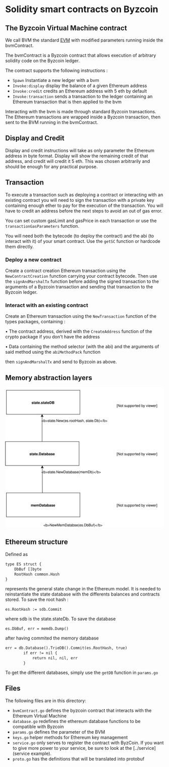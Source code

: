 # Solidity smart contracts on Byzcoin



## The Byzcoin Virtual Machine contract

We call BVM the standard [EVM](https://en.wikipedia.org/wiki/Ethereum#Virtual_Machine)  with modified parameters running inside the bvmContract. 

The bvmContract is a Byzcoin contract that allows execution of arbitrary solidity code on the Byzcoin ledger. 
 
 The contract supports the following instructions :  

- `Spawn` Instantiate a new ledger with a bvm
- `Invoke:display` display the balance of a given Ethereum address 
- `Invoke:credit` credits an Ethereum address with 5 eth by default
- `Invoke:transaction` sends a transaction to the ledger containing an Ethereum transaction that is then applied to the bvm 



Interacting with the bvm is made through standard Byzcoin transactions. The Ethereum transactions are wrapped inside a Byzcoin transaction, then sent to the BVM running in the bvmContract.

 
## Display and Credit

Display and credit instructions will take as only parameter the Ethereum address in byte format. Display will show the remaining credit of that address, and credit will credit it 5 eth. This was chosen arbitrarily and should be enough for any practical purpose. 

## Transaction

To execute a transaction such as deploying a contract or interacting with an existing contract you will need to sign the transaction with a private key containing enough ether to pay for the execution of the transaction. You will have to credit an address before the next steps to avoid an out of gas error.


You can set custom gasLimit and gasPrice in each transaction or use the `transactionGasParameters` function.

You will need both the bytecode (to deploy the contract) and the abi (to interact with it) of your smart contract. Use the `getSC` function or hardcode them directly. 

### Deploy a new contract

Create a contract creation Ethereum transaction using the `NewContractCreation` function carrying your contract bytecode. Then use the `signAndMarshalTx` function before adding the signed transaction to the arguments of a Byzcoin transaction and sending that transaction to the Byzcoin ledger.  

### Interact with an existing contract

Create an Ethereum transaction using the `NewTransaction` function of the types packages, containing : 

• The contract address, derived with the `CreateAddress` function of the crypto package if you don't have the address

• Data containing the method selector (with the abi) and the arguments of said method using the `abiMethodPack` function  

then `signAndMarshalTx` and send to Byzcoin as above.

## Memory abstraction layers 
![Memory Model](bvmMemory.svg)

## Ethereum structure

Defined as 
```golang
type ES struct {
	DbBuf []byte
	RootHash common.Hash
}
```

represents the general state change in the Ethereum model. It is needed to reinstantiate the state database with the differents balances and contracts stored.
To save the root hash : 

```golang
es.RootHash := sdb.Commit
```

where sdb is the state.stateDb. To save the database 

```golang
es.DbBuf, err = memdb.Dump()
```

after having commited the memory database
```golang
err = db.Database().TrieDB().Commit(es.RootHash, true)
		if err != nil {
			return nil, nil, err
		}
```

To get the different databases, simply use the `getDB` function in `params.go`


## Files

The following files are in this directory:

- `bvmContract.go` defines the byzcoin contract that interacts with the Ethereum Virtual Machine
- `database.go` redefines the ethereum database functions to be compatible with Byzcoin
- `params.go` defines the parameter of the BVM
- `keys.go` helper methods for Ethereum key management 
- `service.go` only serves to register the contract with ByzCoin. If you
want to give more power to your service, be sure to look at the
[../service](service example).
- `proto.go` has the definitions that will be translated into protobuf

